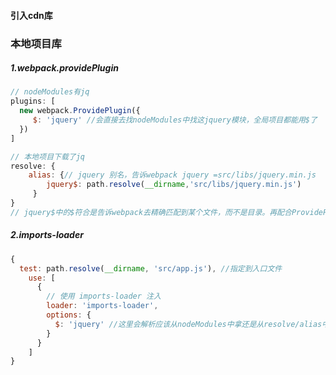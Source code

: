 #### 引入cdn库

### 本地项目库



##### 1.webpack.providePlugin

```js
// nodeModules有jq
plugins: [
  new webpack.ProvidePlugin({
     $: 'jquery' //会直接去找nodeModules中找这jquery模块，全局项目都能用$了
  })
]

// 本地项目下载了jq
resolve: {
    alias: {// jquery 别名，告诉webpack jquery =src/libs/jquery.min.js
        jquery$: path.resolve(__dirname,'src/libs/jquery.min.js')
     }
}
// jquery$中的$符合是告诉webpack去精确匹配到某个文件，而不是目录。再配合ProvidePlugin插件，就可以全局使用$了
```



##### 2.imports-loader

```js
{ 
  test: path.resolve(__dirname, 'src/app.js'), //指定到入口文件
    use: [
      {   
        // 使用 imports-loader 注入
        loader: 'imports-loader',
        options: {
          $: 'jquery' //这里会解析应该从nodeModules中拿还是从resolve/alias中拿。这样配置就不需要ProvidePlugin插件了
        }
      }
    ]
}
```















#### 

